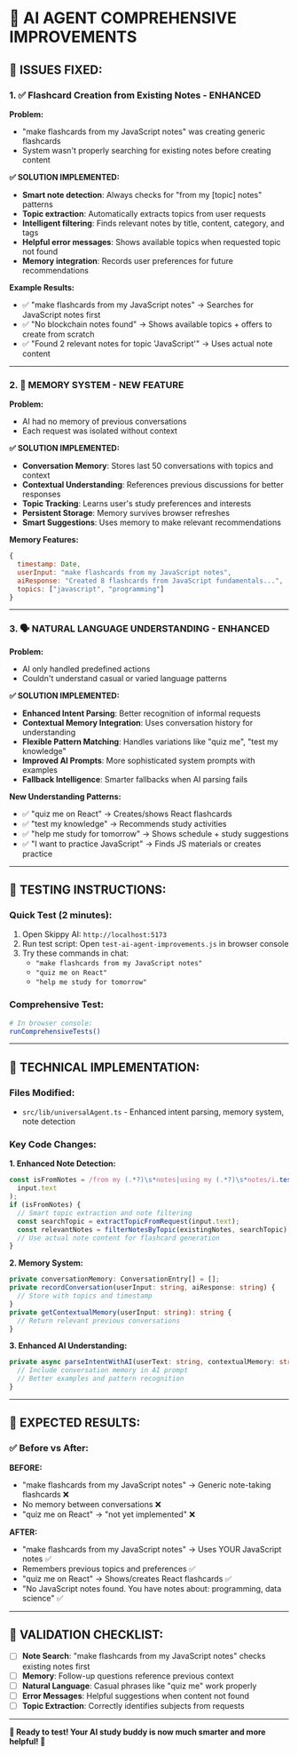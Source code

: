 # 🚀 AI AGENT COMPREHENSIVE IMPROVEMENTS

## 🎯 **ISSUES FIXED:**

### **1. ✅ Flashcard Creation from Existing Notes - ENHANCED**

**Problem:**

- "make flashcards from my JavaScript notes" was creating generic flashcards
- System wasn't properly searching for existing notes before creating content

**✅ SOLUTION IMPLEMENTED:**

- **Smart note detection**: Always checks for "from my [topic] notes" patterns
- **Topic extraction**: Automatically extracts topics from user requests
- **Intelligent filtering**: Finds relevant notes by title, content, category, and tags
- **Helpful error messages**: Shows available topics when requested topic not found
- **Memory integration**: Records user preferences for future recommendations

**Example Results:**

- ✅ "make flashcards from my JavaScript notes" → Searches for JavaScript notes first
- ✅ "No blockchain notes found" → Shows available topics + offers to create from scratch
- ✅ "Found 2 relevant notes for topic 'JavaScript'" → Uses actual note content

---

### **2. 🧠 MEMORY SYSTEM - NEW FEATURE**

**Problem:**

- AI had no memory of previous conversations
- Each request was isolated without context

**✅ SOLUTION IMPLEMENTED:**

- **Conversation Memory**: Stores last 50 conversations with topics and context
- **Contextual Understanding**: References previous discussions for better responses
- **Topic Tracking**: Learns user's study preferences and interests
- **Persistent Storage**: Memory survives browser refreshes
- **Smart Suggestions**: Uses memory to make relevant recommendations

**Memory Features:**

```javascript
{
  timestamp: Date,
  userInput: "make flashcards from my JavaScript notes",
  aiResponse: "Created 8 flashcards from JavaScript fundamentals...",
  topics: ["javascript", "programming"]
}
```

---

### **3. 🗣️ NATURAL LANGUAGE UNDERSTANDING - ENHANCED**

**Problem:**

- AI only handled predefined actions
- Couldn't understand casual or varied language patterns

**✅ SOLUTION IMPLEMENTED:**

- **Enhanced Intent Parsing**: Better recognition of informal requests
- **Contextual Memory Integration**: Uses conversation history for understanding
- **Flexible Pattern Matching**: Handles variations like "quiz me", "test my knowledge"
- **Improved AI Prompts**: More sophisticated system prompts with examples
- **Fallback Intelligence**: Smarter fallbacks when AI parsing fails

**New Understanding Patterns:**

- ✅ "quiz me on React" → Creates/shows React flashcards
- ✅ "test my knowledge" → Recommends study activities
- ✅ "help me study for tomorrow" → Shows schedule + study suggestions
- ✅ "I want to practice JavaScript" → Finds JS materials or creates practice

---

## 🧪 **TESTING INSTRUCTIONS:**

### **Quick Test (2 minutes):**

1. Open Skippy AI: `http://localhost:5173`
2. Run test script: Open `test-ai-agent-improvements.js` in browser console
3. Try these commands in chat:
   - `"make flashcards from my JavaScript notes"`
   - `"quiz me on React"`
   - `"help me study for tomorrow"`

### **Comprehensive Test:**

```bash
# In browser console:
runComprehensiveTests()
```

---

## 🔧 **TECHNICAL IMPLEMENTATION:**

### **Files Modified:**

- `src/lib/universalAgent.ts` - Enhanced intent parsing, memory system, note detection

### **Key Code Changes:**

**1. Enhanced Note Detection:**

```typescript
const isFromNotes = /from my (.*?)\s*notes|using my (.*?)\s*notes/i.test(
  input.text
);
if (isFromNotes) {
  // Smart topic extraction and note filtering
  const searchTopic = extractTopicFromRequest(input.text);
  const relevantNotes = filterNotesByTopic(existingNotes, searchTopic);
  // Use actual note content for flashcard generation
}
```

**2. Memory System:**

```typescript
private conversationMemory: ConversationEntry[] = [];
private recordConversation(userInput: string, aiResponse: string) {
  // Store with topics and timestamp
}
private getContextualMemory(userInput: string): string {
  // Return relevant previous conversations
}
```

**3. Enhanced AI Understanding:**

```typescript
private async parseIntentWithAI(userText: string, contextualMemory: string = "") {
  // Include conversation memory in AI prompt
  // Better examples and pattern recognition
}
```

---

## 🎉 **EXPECTED RESULTS:**

### **✅ Before vs After:**

**BEFORE:**

- "make flashcards from my JavaScript notes" → Generic note-taking flashcards ❌
- No memory between conversations ❌
- "quiz me on React" → "not yet implemented" ❌

**AFTER:**

- "make flashcards from my JavaScript notes" → Uses YOUR JavaScript notes ✅
- Remembers previous topics and preferences ✅
- "quiz me on React" → Shows/creates React flashcards ✅
- "No JavaScript notes found. You have notes about: programming, data science" ✅

---

## 🚨 **VALIDATION CHECKLIST:**

- [ ] **Note Search**: "make flashcards from my JavaScript notes" checks existing notes first
- [ ] **Memory**: Follow-up questions reference previous context
- [ ] **Natural Language**: Casual phrases like "quiz me" work properly
- [ ] **Error Messages**: Helpful suggestions when content not found
- [ ] **Topic Extraction**: Correctly identifies subjects from requests

---

**🎯 Ready to test! Your AI study buddy is now much smarter and more helpful! 🚀**
